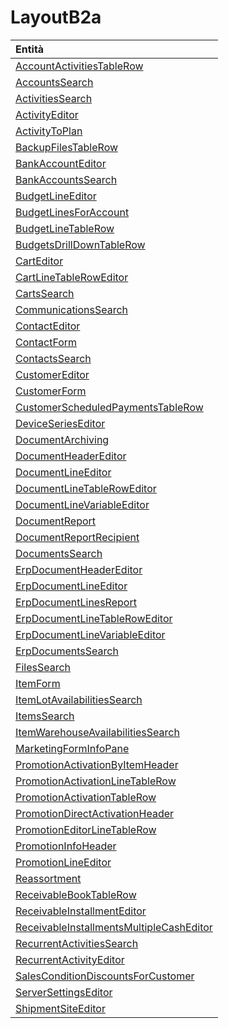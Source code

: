 # LayoutB2a

| Entità |
| :--- |
| [AccountActivitiesTableRow](accountactivitiestablerowcontext.md) |
| [AccountsSearch](accountssearchcontext.md) |
| [ActivitiesSearch](activitiessearchcontext.md) |
| [ActivityEditor](activityeditorcontext.md) |
| [ActivityToPlan](activitytoplancontext.md) |
| [BackupFilesTableRow](backupfilestablerowcontext.md) |
| [BankAccountEditor](bankaccounteditorcontext.md) |
| [BankAccountsSearch](bankaccountssearchcontext.md) |
| [BudgetLineEditor](budgetlineeditorcontext.md) |
| [BudgetLinesForAccount](budgetlinesforaccountcontext.md) |
| [BudgetLineTableRow](budgetlinetablerowcontext.md) |
| [BudgetsDrillDownTableRow](budgetsdrilldowntablerowcontext.md) |
| [CartEditor](carteditorcontext.md) |
| [CartLineTableRowEditor](cartlinetableroweditorcontext.md) |
| [CartsSearch](cartssearchcontext.md) |
| [CommunicationsSearch](communicationssearchcontext.md) |
| [ContactEditor](contacteditorcontext.md) |
| [ContactForm](contactformcontext.md) |
| [ContactsSearch](contactssearchcontext.md) |
| [CustomerEditor](customereditorcontext.md) |
| [CustomerForm](customerformcontext.md) |
| [CustomerScheduledPaymentsTableRow](customerscheduledpaymentstablerowcontext.md) |
| [DeviceSeriesEditor](deviceserieseditorcontext.md) |
| [DocumentArchiving](documentarchivingcontext.md) |
| [DocumentHeaderEditor](documentheadereditorcontext.md) |
| [DocumentLineEditor](documentlineeditorcontext.md) |
| [DocumentLineTableRowEditor](documentlinetableroweditorcontext.md) |
| [DocumentLineVariableEditor](documentlinevariableeditorcontext.md) |
| [DocumentReport](documentreportcontext.md) |
| [DocumentReportRecipient](documentreportrecipientcontext.md) |
| [DocumentsSearch](documentssearchcontext.md) |
| [ErpDocumentHeaderEditor](erpdocumentheadereditorcontext.md) |
| [ErpDocumentLineEditor](erpdocumentlineeditorcontext.md) |
| [ErpDocumentLinesReport](erpdocumentlinesreportcontext.md) |
| [ErpDocumentLineTableRowEditor](erpdocumentlinetableroweditorcontext.md) |
| [ErpDocumentLineVariableEditor](erpdocumentlinevariableeditorcontext.md) |
| [ErpDocumentsSearch](erpdocumentssearchcontext.md) |
| [FilesSearch](filessearchcontext.md) |
| [ItemForm](itemformcontext.md) |
| [ItemLotAvailabilitiesSearch](itemlotavailabilitiessearchcontext.md) |
| [ItemsSearch](itemssearchcontext.md) |
| [ItemWarehouseAvailabilitiesSearch](itemwarehouseavailabilitiessearchcontext.md) |
| [MarketingFormInfoPane](marketingforminfopanecontext.md) |
| [PromotionActivationByItemHeader](promotionactivationbyitemheadercontext.md) |
| [PromotionActivationLineTableRow](promotionactivationlinetablerowcontext.md) |
| [PromotionActivationTableRow](promotionactivationtablerowcontext.md) |
| [PromotionDirectActivationHeader](promotiondirectactivationheadercontext.md) |
| [PromotionEditorLineTableRow](promotioneditorlinetablerowcontext.md) |
| [PromotionInfoHeader](promotioninfoheadercontext.md) |
| [PromotionLineEditor](promotionlineeditorcontext.md) |
| [Reassortment](reassortmentcontext.md) |
| [ReceivableBookTableRow](receivablebooktablerowcontext.md) |
| [ReceivableInstallmentEditor](receivableinstallmenteditorcontext.md) |
| [ReceivableInstallmentsMultipleCashEditor](receivableinstallmentsmultiplecasheditorcontext.md) |
| [RecurrentActivitiesSearch](recurrentactivitiessearchcontext.md) |
| [RecurrentActivityEditor](recurrentactivityeditorcontext.md) |
| [SalesConditionDiscountsForCustomer](salesconditiondiscountsforcustomercontext.md) |
| [ServerSettingsEditor](serversettingseditorcontext.md) |
| [ShipmentSiteEditor](shipmentsiteeditorcontext.md) |


